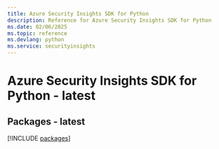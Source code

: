 ```yaml
---
title: Azure Security Insights SDK for Python
description: Reference for Azure Security Insights SDK for Python
ms.date: 02/06/2025
ms.topic: reference
ms.devlang: python
ms.service: securityinsights
---
```

# Azure Security Insights SDK for Python - latest
## Packages - latest
[!INCLUDE [packages](security-insights-index.md)]